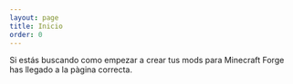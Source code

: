 ```yaml
---
layout: page
title: Inicio
order: 0
---
```

Si estás buscando como empezar a crear tus mods para Minecraft Forge has llegado a la pàgina correcta.